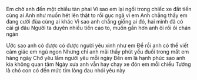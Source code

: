 Em chờ anh đến một chiều tàn phai
Vì sao em lại ngồi trong chiếc xe đắt tiền cùng ai
Anh như muốn hét lên thật to rồi gục ngã vì em
Anh chẳng thấy em đang cười đùa cùng ai khác
Vì sao anh chẳng giống ai đó, hai mình đã có cái gì đâu
Người ta duyên nhiều tiền cao to, muốn gần hơn anh ôi rồi ôi chán ngán

Ước sao anh có được có được người yêu xinh như em
Để rồi anh có thể viết cảm giác em ngủ ngon
Nhưng chỉ anh mãi thấy phút yếu đuối trong mắt em hàng ngày
Chớ yêu lầm người yêu mỗi ngày
Bên em là hạnh phúc sao anh kia không quan tâm
Ngày xưa anh vẫn hay chạy xe đón em mỗi chiều
Tưởng là chó con có đến mức tim lòng đau nhói yêu này

